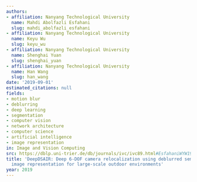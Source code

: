 ```yaml
---
authors:
- affiliation: Nanyang Technological University
  name: Mahdi Abolfazli Esfahani
  slug: mahdi_abolfazli_esfahani
- affiliation: Nanyang Technological University
  name: Keyu Wu
  slug: keyu_wu
- affiliation: Nanyang Technological University
  name: Shenghai Yuan
  slug: shenghai_yuan
- affiliation: Nanyang Technological University
  name: Han Wang
  slug: han_wang
date: '2019-09-01'
estimated_citations: null
fields:
- motion blur
- deblurring
- deep learning
- segmentation
- computer vision
- network architecture
- computer science
- artificial intelligence
- image representation
in: Image and Vision Computing
src: https://dblp.uni-trier.de/db/journals/ivc/ivc89.html#EsfahaniWYW19
title: 'DeepDSAIR: Deep 6-DOF camera relocalization using deblurred semantic-aware
  image representation for large-scale outdoor environments'
year: 2019
---
```

